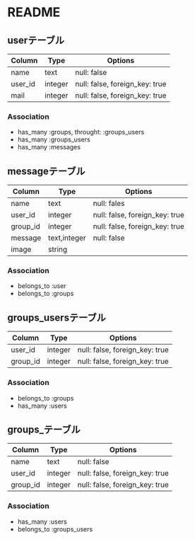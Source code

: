 # README
## userテーブル
|Column|Type|Options|
|------|----|-------|
|name|text|null: false|
|user_id|integer|null: false, foreign_key: true|
|mail|integer|null: false, foreign_key: true|

### Association
- has_many :groups, throught: :groups_users
- has_many :groups_users
- has_many :messages



## messageテーブル
|Column|Type|Options|
|------|----|-------|
|name|text|null: fales|
|user_id|integer|null: false, foreign_key: true|
|group_id|integer|null: false, foreign_key: true|
|message|text,integer|null: false|
|image|string|

### Association
- belongs_to :user
- belongs_to :groups



## groups_usersテーブル

|Column|Type|Options|
|------|----|-------|
|user_id|integer|null: false, foreign_key: true|
|group_id|integer|null: false, foreign_key: true|

### Association
- belongs_to :groups
- has_many :users



## groups_テーブル
|Column|Type|Options|
|------|----|-------|
|name|text|null: false|
|user_id|integer|null: false, foreign_key: true|
|group_id|integer|null: false, foreign_key: true|

### Association
- has_many :users
- belongs_to :groups_users